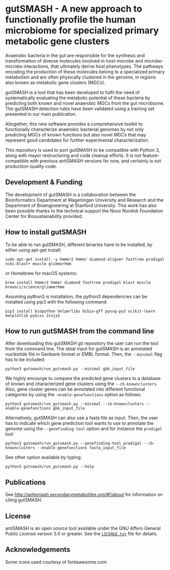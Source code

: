 gutSMASH - A new approach to functionally profile the human microbiome for specialized primary metabolic gene clusters
======================================================================================================================

Anaerobic bacteria in the gut are responsible for the synthesis and transformation of diverse molecules involved in host-microbe and microbe-microbe interactions, that ultimately derive host phenotypes. The pathways encoding the production of these molecules belong to a specialized primary metabolism and are often physically clustered in the genome, in regions also known as metabolic gene clusters (MGCs).

gutSMASH is a tool that has been developed to fulfil the need of systematically evaluating the metabolic potential of these bacteria by predicting both known and novel anaerobic MGCs from the gut microbiome. The gutSMASH detection rules have been validated using a training set presented in our main publication.

Altogether, this new software provides a comprehensive toolkit to functionally characterize anaerobic bacterial genomes by not only predicting MGCs of known functions but also novel MGCs that may represent good candidates for further experimental characterization.

This repository is used to port gutSMASH to be compatible with Python 3, along
with mayor restructuring and code cleanup efforts. It is not feature-compatible
with previous antiSMASH versions for now, and certainly is not
production-quality code.

Development & Funding
---------------------

The development of gutSMASH is a collaboration between the Bioinformatics Department at 
Wageningen University and Research and the Department of Bioengineering at Stanford University. This work has also been possible thanks to the technical support the Novo Nordisk Foundation Center for Biosustainability provided.

How to install gutSMASH
-----------------------

To be able to run gutSMASH, different binaries have to be installed, by either using apt-get install:

```
sudo apt-get install -y hmmer2 hmmer diamond-aligner fasttree prodigal ncbi-blast+ muscle glimmerhmm
```

or Homebrew for macOS systems:

```
brew install hmmer2 hmmer diamond fasttree prodigal blast muscle brewsci/science/glimmerhmm
```

Assuming python3 is installation, the python3 dependencies can be installed using pip3 with the following command:

```
pip3 install biopython helperlibs bcbio-gff pysvg-py3 scikit-learn matplotlib pyScss Jinja2
```

How to run gutSMASH from the command line
-----------------------------------------

After downloading this gutSMASH git repository the user can run the tool from the command line. The ideal input for gutSMASH is an annotated nucleotide file in Genbank format or EMBL format. Then, the `--minimal` flag has to be included:

```
python3 gutsmash/run_gutsmash.py --minimal gbk_input_file
```

We highly encourge to compare the predicted gene clusters to a database of known and characterized gene clusters using the `--cb-knownclusters`. Also, gene cluster genes can be annotated into different functional categories by using the `-enable-genefunctions` option as follows:

```
python3 gutsmash/run_gutsmash.py --minimal --cb-knownclusters --enable-genefunctions gbk_input_file
```

Alternatively, gutSMASH can also use a fasta file as input. Then, the user has to indicate which gene prediction tool wants to use to annotate the genome using the `--genefinding-tool` option and for instance the `prodigal` tool

```
python3 gutsmash/run_gutsmash.py --genefinding-tool prodigal --cb-knownclusters --enable-genefunctions fasta_input_file
```

See other option available by typing:

```
python3 gutsmash/run_gutsmash.py --help
```

Publications
------------

See http://antismash.secondarymetabolites.org/#!/about for information on citing
gutSMASH.

License
-------

antiSMASH is an open source tool available under the GNU Affero General Public
License version 3.0 or greater. See the [`LICENSE.txt`](LICENSE.txt) file for
details.

Acknowledgements
----------------

Some icons used courtesy of fontawesome.com
